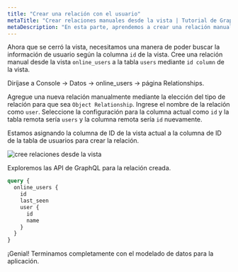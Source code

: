 ```yaml
---
title: "Crear una relación con el usuario"
metaTitle: "Crear relaciones manuales desde la vista | Tutorial de GraphQL de Hasura"
metaDescription: "En esta parte, aprendemos a crear una relación manual desde la vista a la tabla utilizando la consola de Hasura"
---
```


Ahora que se cerró la vista, necesitamos una manera de poder buscar la información de usuario según la columna `id` de la vista. Cree una relación manual desde la vista `online_users` a la tabla `users` mediante `id column` de la vista.

Diríjase a Console -> Datos -> online_users -> página Relationships.

Agregue una nueva relación manualmente mediante la elección del tipo de relación para que sea `Object Relationship`. Ingrese el nombre de la relación como `user`. Seleccione la configuración para la columna actual como `id` y la tabla remota sería `users` y la columna remota sería `id` nuevamente.

Estamos asignando la columna de ID de la vista actual a la columna de ID de la tabla de usuarios para crear la relación.

![cree relaciones desde la vista](https://graphql-engine-cdn.hasura.io/learn-hasura/assets/graphql-hasura/create-relationship-view.png)

Exploremos las API de GraphQL para la relación creada.

```graphql
query {
  online_users {
    id
    last_seen
    user {
      id
      name
    }
  }
}
```

¡Genial! Terminamos completamente con el modelado de datos para la aplicación.

